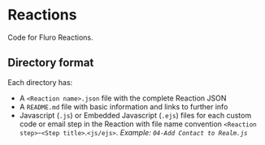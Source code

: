 # Reactions

Code for Fluro Reactions.

## Directory format
Each directory has:
- A `<Reaction name>.json` file with the complete Reaction JSON
- A `README.md` file with basic information and links to further info
- Javascript (`.js`) or Embedded Javascript (`.ejs`) files for each custom code or email step in the Reaction with file name convention `<Reaction step>`-`<Step title>`.`<js/ejs>`. *Example: `04-Add Contact to Realm.js`*
